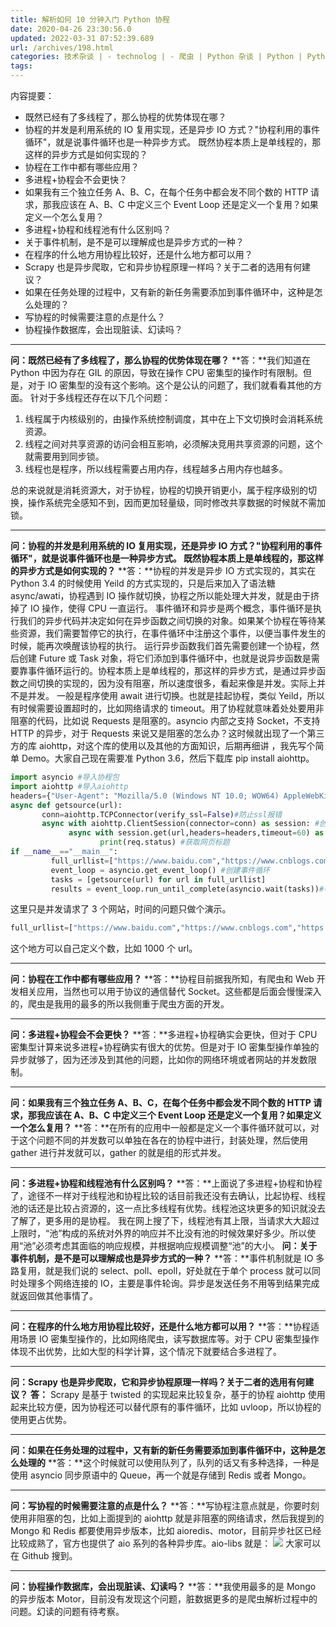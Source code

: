 ```yaml
---
title: 解析如何 10 分钟入门 Python 协程
date: 2020-04-26 23:30:56.0
updated: 2022-03-31 07:52:39.689
url: /archives/198.html
categories: 技术杂谈 | - technolog | - 爬虫 | Python 杂谈 | Python | Python 爬虫
tags: 
---
```




内容提要：

*   既然已经有了多线程了，那么协程的优势体现在哪？
*   协程的并发是利用系统的 IO 复用实现，还是异步 IO 方式？"协程利用的事件循环"，就是说事件循环也是一种异步方式。 既然协程本质上是单线程的，那这样的异步方式是如何实现的？
*   协程在工作中都有哪些应用？
*   多进程+协程会不会更快？
*   如果我有三个独立任务 A、B、C，在每个任务中都会发不同个数的 HTTP 请求，那我应该在 A、B、C 中定义三个 Event Loop 还是定义一个复用？如果定义一个怎么复用？
*   多进程+协程和线程池有什么区别吗？
*   关于事件机制，是不是可以理解成也是异步方式的一种？
*   在程序的什么地方用协程比较好，还是什么地方都可以用？
*   Scrapy 也是异步爬取，它和异步协程原理一样吗？关于二者的选用有何建议？
*   如果在任务处理的过程中，又有新的新任务需要添加到事件循环中，这种是怎么处理的？
*   写协程的时候需要注意的点是什么？
*   协程操作数据库，会出现脏读、幻读吗？

* * *

**问：既然已经有了多线程了，那么协程的优势体现在哪？** **答：**我们知道在 Python 中因为存在 GIL 的原因，导致在操作 CPU 密集型的操作时有限制。但是，对于 IO 密集型的没有这个影响。这个是公认的问题了，我们就看看其他的方面。 针对于多线程还存在以下几个问题：

1.  线程属于内核级别的，由操作系统控制调度，其中在上下文切换时会消耗系统资源。
2.  线程之间对共享资源的访问会相互影响，必须解决竞用共享资源的问题，这个就需要用到同步锁。
3.  线程也是程序，所以线程需要占用内存，线程越多占用内存也越多。

总的来说就是消耗资源大，对于协程，协程的切换开销更小，属于程序级别的切换，操作系统完全感知不到，因而更加轻量级，同时修改共享数据的时候就不需加锁。

* * *

**问：协程的并发是利用系统的 IO 复用实现，还是异步 IO 方式？"协程利用的事件循环"，就是说事件循环也是一种异步方式。 既然协程本质上是单线程的，那这样的异步方式是如何实现的？** **答：**协程的并发是异步 IO 方式实现的，其实在 Python 3.4 的时候使用 Yeild 的方式实现的，只是后来加入了语法糖 async/awati，协程遇到 IO 操作就切换，协程之所以能处理大并发，就是由于挤掉了 IO 操作，使得 CPU 一直运行。 事件循环和异步是两个概念，事件循环是执行我们的异步代码并决定如何在异步函数之间切换的对象。如果某个协程在等待某些资源，我们需要暂停它的执行，在事件循环中注册这个事件，以便当事件发生的时候，能再次唤醒该协程的执行。 运行异步函数我们首先需要创建一个协程，然后创建 Future 或 Task 对象，将它们添加到事件循环中，也就是说异步函数是需要靠事件循环运行的。协程本质上是单线程的，那这样的异步方式，是通过异步函数之间切换的实现的，因为没有阻塞，所以速度很多，看起来像是并发。实际上并不是并发。 一般是程序使用 await 进行切换。也就是挂起协程，类似 Yeild，所以有时候需要设置超时的，比如网络请求的 timeout。用了协程就意味着处处要用非阻塞的代码，比如说 Requests 是阻塞的。asyncio 内部之支持 Socket，不支持 HTTP 的异步，对于 Requests 来说又是阻塞的怎么办？这时候就出现了一个第三方的库 aiohttp，对这个库的使用以及其他的方面知识，后期再细讲 ，我先写个简单 Demo。大家自己现在需要准 Python 3.6，然后下载库 pip install aiohttp。

```python
import asyncio #导入协程包
import aiohttp #导入aiohttp
headers={"User-Agent": "Mozilla/5.0 (Windows NT 10.0; WOW64) AppleWebKit/537.36 KHTML, like Gecko) Chrome/67.0.3396.99 Safari/537.36"}
async def getsource(url):
       conn=aiohttp.TCPConnector(verify_ssl=False)#防止ssl报错
       async with aiohttp.ClientSession(connector=conn) as session: #创建session
             async with session.get(url,headers=headers,timeout=60) as req: #获得请求
                    print(req.status) #获取网页标题
if __name__=="__main__":
         full_urllist=["https://www.baidu.com","https://www.cnblogs.com","https://www.jianshu.com"]
         event_loop = asyncio.get_event_loop() #创建事件循环
         tasks = [getsource(url) for url in full_urllist]
         results = event_loop.run_until_complete(asyncio.wait(tasks))#等待任务结束
```

这里只是并发请求了 3 个网站，时间的问题只做个演示。

```python
full_urllist=["https://www.baidu.com","https://www.cnblogs.com","https://www.jianshu.com"]
```

这个地方可以自己定义个数，比如 1000 个 url。

* * *

**问：协程在工作中都有哪些应用？** **答：**协程目前据我所知，有爬虫和 Web 开发相关应用，当然也可以用于协议的通信替代 Socket。这些都是后面会慢慢深入的，爬虫是我用的最多的所以我侧重于爬虫方面的开发。

* * *

**问：多进程+协程会不会更快？** **答：**多进程+协程确实会更快，但对于 CPU 密集型计算来说多进程+协程确实有很大的优势。但是对于 IO 密集型操作单独的异步就够了，因为还涉及到其他的问题，比如你的网络环境或者网站的并发数限制。

* * *

**问：如果我有三个独立任务 A、B、C，在每个任务中都会发不同个数的 HTTP 请求，那我应该在 A、B、C 中定义三个 Event Loop 还是定义一个复用？如果定义一个怎么复用？** **答：**在所有的应用中一般都是定义一个事件循环就可以，对于这个问题不同的并发数可以单独在各在的协程中进行，封装处理，然后使用 gather 进行并发就可以，gather 的就是组的形式并发。

* * *

**问：多进程+协程和线程池有什么区别吗？** **答：**上面说了多进程+协程和协程了，途径不一样对于线程池和协程比较的话目前我还没有去确认，比起协程、线程池的话还是比较占资源的，这一点比多线程有优势。线程池这块更多的知识就没去了解了，更多用的是协程。 我在网上搜了下，线程池有其上限，当请求大大超过上限时，“池”构成的系统对外界的响应并不比没有池的时候效果好多少。所以使用“池”必须考虑其面临的响应规模，并根据响应规模调整“池”的大小。 **问：关于事件机制，是不是可以理解成也是异步方式的一种？** **答：**事件机制就是 IO 多路复用，就是我们说的 select、poll、epoll，好处就在于单个 process 就可以同时处理多个网络连接的 IO，主要是事件轮询。异步是发送任务不用等到结果完成就返回做其他事情了。

* * *

**问：在程序的什么地方用协程比较好，还是什么地方都可以用？** **答：**协程适用场景 IO 密集型操作的，比如网络爬虫，读写数据库等。对于 CPU 密集型操作体现不出优势，比如大型的科学计算，这个情况下就要结合多进程了。

* * *

**问：Scrapy 也是异步爬取，它和异步协程原理一样吗？关于二者的选用有何建议？** **答：** Scrapy 是基于 twisted 的实现起来比较复杂，基于的协程 aiohttp 使用起来比较方便，因为协程还可以替代原有的事件循环，比如 uvloop，所以协程的使用更占优势。

* * *

**问：如果在任务处理的过程中，又有新的新任务需要添加到事件循环中，这种是怎么处理的** **答：**这个时候就可以使用队列了，队列的话又有多种选择，一种是使用 asyncio 同步原语中的 Queue，再一个就是存储到 Redis 或者 Mongo。

* * *

**问：写协程的时候需要注意的点是什么？** **答：**写协程注意点就是，你要时刻使用非阻塞的包，比如上面提到的 aiohttp 就是非阻塞的网络请求，然后我提到的 Mongo 和 Redis 都要使用异步版本，比如 aioredis、motor，目前异步社区已经比较成熟了，官方也提供了 aio 系列的各种异步库。aio-libs 就是： ![](https://images-aiyc-1301641396.cos.ap-guangzhou.myqcloud.com/20200704095654.jpeg) 大家可以在 Github 搜到。

* * *

**问：协程操作数据库，会出现脏读、幻读吗？** **答：**我使用最多的是 Mongo 的异步版本 Motor，目前没有发现这个问题，脏数据更多的是爬虫解析过程中的问题。幻读的问题有待考察。